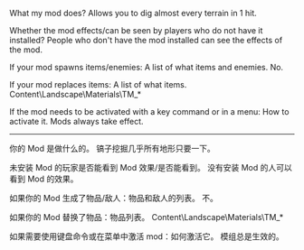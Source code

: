 What my mod does?
Allows you to dig almost every terrain in 1 hit.

Whether the mod effects/can be seen by players who do not have it installed?
People who don't have the mod installed can see the effects of the mod.

If your mod spawns items/enemies: A list of what items and enemies.
No.

If your mod replaces items: A list of what items.
Content\Landscape\Materials\TM_*

If the mod needs to be activated with a key command or in a menu: How to activate it.
Mods always take effect.

____________________________________________________________________________

你的 Mod 是做什么的。
镐子挖掘几乎所有地形只要一下。

未安装 Mod 的玩家是否能看到 Mod 效果/是否能看到。
没有安装 Mod 的人可以看到 Mod 的效果。

如果你的 Mod 生成了物品/敌人：物品和敌人的列表。
不。

如果你的 Mod 替换了物品：物品列表。
Content\Landscape\Materials\TM_*

如果需要使用键盘命令或在菜单中激活 mod：如何激活它。
模组总是生效的。
